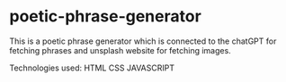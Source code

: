 # poetic-phrase-generator
 This is a poetic phrase generator which is connected to the chatGPT for fetching phrases and unsplash website for fetching images.

 Technologies used:
 HTML
 CSS
 JAVASCRIPT
